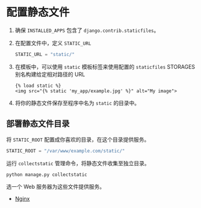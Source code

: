 # 配置静态文件

1. 确保 `INSTALLED_APPS` 包含了 `django.contrib.staticfiles`。
2. 在配置文件中，定义 `STATIC_URL`

    ```py
    STATIC_URL = "static/"
    ```

3. 在模板中，可以使用 `static` 模板标签来使用配置的 `staticfiles` STORAGES 别名构建给定相对路径的 URL

    ```django
    {% load static %}
    <img src="{% static 'my_app/example.jpg' %}" alt="My image">
    ```

4. 将你的静态文件保存至程序中名为 `static` 的目录中。

## 部署静态文件目录

将 `STATIC_ROOT` 配置成你喜欢的目录，在这个目录提供服务。

```py
STATIC_ROOT = "/var/www/example.com/static/"
```

运行 `collectstatic` 管理命令，将静态文件收集至独立目录。

```sh
python manage.py collectstatic
```

选一个 Web 服务器为这些文件提供服务。

- [Nginx](../deployment/uwsgi.md#配置-nginx)
